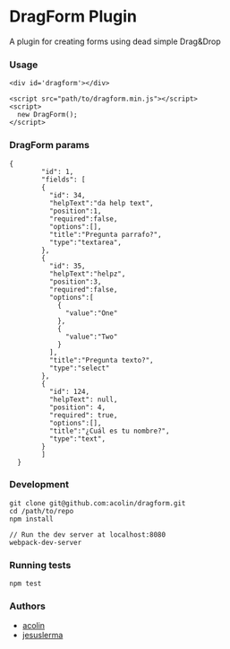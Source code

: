 # DragForm Plugin

A plugin for creating forms using dead simple Drag&Drop

### Usage

```
<div id='dragform'></div>

<script src="path/to/dragform.min.js"></script>
<script>
  new DragForm();
</script>
```

### DragForm params

```
{
        "id": 1,
        "fields": [
        {
          "id": 34,
          "helpText":"da help text",
          "position":1,
          "required":false,
          "options":[],
          "title":"Pregunta parrafo?",
          "type":"textarea",
        },
        {
          "id": 35,
          "helpText":"helpz",
          "position":3,
          "required":false,
          "options":[
            {
              "value":"One"
            },
            {
              "value":"Two"
            }
          ],
          "title":"Pregunta texto?",
          "type":"select"
        },
        {
          "id": 124,
          "helpText": null,
          "position": 4,
          "required": true,
          "options":[],
          "title":"¿Cuál es tu nombre?",
          "type":"text",
        }
        ]
  }
```

### Development

```
git clone git@github.com:acolin/dragform.git
cd /path/to/repo
npm install

// Run the dev server at localhost:8080
webpack-dev-server
```

### Running tests

```
npm test
```

### Authors
* [acolin](https://github.com/acolin)
* [jesuslerma](https://github.com/jesuslerma)
